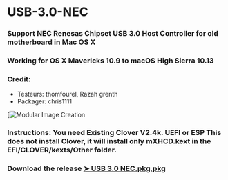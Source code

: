 # USB-3.0-NEC


### Support NEC Renesas Chipset USB 3.0 Host Controller for old motherboard in Mac OS X

### Working for OS X Mavericks 10.9 to macOS High Sierra 10.13


### Credit:
- Testeurs: thomfourel, Razah grenth
- Packager: chris1111



[![Modular Image Creation](https://i62.servimg.com/u/f62/18/50/18/69/captu471.png)
  

### Instructions: You need Existing Clover V2.4k. UEFI or ESP This does not install Clover, it will install only mXHCD.kext in the EFI/CLOVER/kexts/Other folder.

### Download the release [➤  USB 3.0 NEC.pkg.pkg ]()